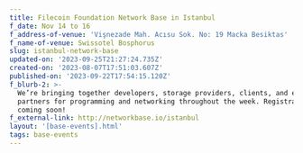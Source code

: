 ```yaml
---
title: Filecoin Foundation Network Base in Istanbul
f_date: Nov 14 to 16
f_address-of-venue: 'Vişnezade Mah. Acısu Sok. No: 19 Macka Besiktas'
f_name-of-venue: Swissotel Bosphorus
slug: istanbul-network-base
updated-on: '2023-09-25T21:27:24.735Z'
created-on: '2023-08-07T17:51:03.607Z'
published-on: '2023-09-22T17:54:15.120Z'
f_blurb-2: >-
  We’re bringing together developers, storage providers, clients, and ecosystem
  partners for programming and networking throughout the week. Registration
  coming soon!
f_external-link: http://networkbase.io/istanbul
layout: '[base-events].html'
tags: base-events
---
```



